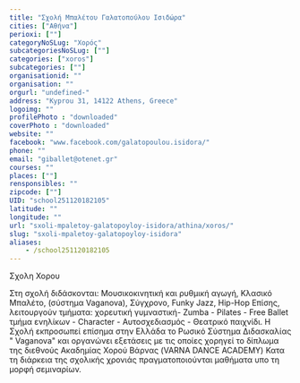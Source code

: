 ```yaml
---
title: "Σχολή Μπαλέτου Γαλατοπούλου Ισιδώρα"
cities: ["Αθήνα"]
perioxi: [""]
categoryNoSLug: "Χορός"
subcategoriesNoSLug: [""]
categories: ["xoros"]
subcategories: [""]
organisationid: ""
organisation: ""
orgurl: "undefined-"
address: "Kyprou 31, 14122 Athens, Greece"
logoimg: ""
profilePhoto : "downloaded"
coverPhoto : "downloaded"
website: ""
facebook: "www.facebook.com/galatopoulou.isidora/"
phone: ""
email: "giballet@otenet.gr"
courses: ""
places: [""]
rensponsibles: ""
zipcode: [""]
UID: "school251120182105"
latitude: ""
longitude: ""
url: "sxoli-mpaletoy-galatopoyloy-isidora/athina/xoros/"
slug: "sxoli-mpaletoy-galatopoyloy-isidora"
aliases:
    - /school251120182105
---
```



Σχολη Χορου

Στη σχολή διδάσκονται: Μουσικοκινητική και ρυθμική αγωγή, Κλασικό Μπαλέτο, (σύστημα Vaganova), Σύγχρονο, Funky Jazz, Hip-Hop Επίσης, λειτουργούν τμήματα: χορευτική γυμναστική- Zumba - Pilates - Free Ballet τμήμα ενηλίκων - Character - Αυτοσχεδιασμός - Θεατρικό παιχνίδι. Η Σχολή εκπροσωπεί επίσημα στην Ελλάδα το Ρωσικό Σύστημα Διδασκαλίας &quot; Vaganova&quot; και οργανώνει εξετάσεις με τις οποίες χορηγεί το δίπλωμα της διεθνούς Ακαδημίας Χορού Βάρνας (VARNA DANCE ACADEMY) Κατα τη διάρκεια της σχολικής χρονιάς πραγματοποιούνται μαθήματα υπο τη μορφή σεμιναρίων.